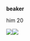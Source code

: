 **beaker**

him 20

![](https://cdn.discordapp.com/emojis/1114019646849429506.webp?size=40&quality=lossless)![](https://cdn.discordapp.com/emojis/1114027989261357176.webp?size=40&quality=lossless)
